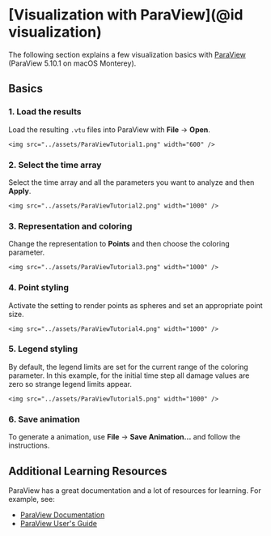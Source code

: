 # [Visualization with ParaView](@id visualization)

The following section explains a few visualization basics with [ParaView](https://www.paraview.org) (ParaView 5.10.1 on macOS Monterey).

## Basics
### 1. Load the results
Load the resulting `.vtu` files into ParaView with **File** $\rightarrow$ **Open**.
```@raw html
<img src="../assets/ParaViewTutorial1.png" width="600" />
```

### 2. Select the time array
Select the time array and all the parameters you want to analyze and then **Apply**.
```@raw html
<img src="../assets/ParaViewTutorial2.png" width="1000" />
```

### 3. Representation and coloring
Change the representation to **Points** and then choose the coloring parameter.
```@raw html
<img src="../assets/ParaViewTutorial3.png" width="1000" />
```

### 4. Point styling
Activate the setting to render points as spheres and set an appropriate point size.
```@raw html
<img src="../assets/ParaViewTutorial4.png" width="1000" />
```

### 5. Legend styling
By default, the legend limits are set for the current range of the coloring parameter.
In this example, for the initial time step all damage values are zero so strange legend limits appear.
```@raw html
<img src="../assets/ParaViewTutorial5.png" width="1000" />
```

### 6. Save animation
To generate a animation, use **File** $\rightarrow$ **Save Animation...** and follow the instructions.

## Additional Learning Resources
ParaView has a great documentation and a lot of resources for learning.
For example, see:

- [ParaView Documentation](https://docs.paraview.org/en/latest/)
- [ParaView User's Guide](https://docs.paraview.org/en/latest/UsersGuide/index.html)